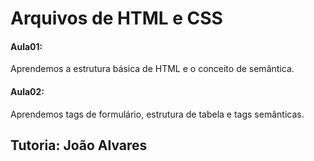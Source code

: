 # Arquivos de HTML e CSS

#### Aula01:

Aprendemos a estrutura básica de HTML e o conceito de semântica.



#### Aula02:

Aprendemos tags de formulário, estrutura de tabela e tags semânticas.











## Tutoria: João Alvares